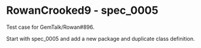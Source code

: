 # RowanCrooked9 - spec_0005
Test case for GemTalk/Rowan#896.

Start with spec_0005 and add a new package and duplicate class definition.

